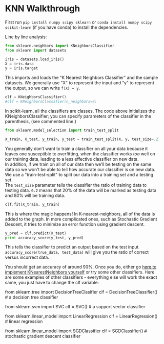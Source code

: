 # KNN Walkthrough

First run `pip install numpy scipy sklearn` or `conda install numpy scipy scikit-learn` (if you have conda) to install the dependencies.

Line by line analysis:
```python
from sklearn.neighbors import KNeighborsClassifier
from sklearn import datasets

iris = datasets.load_iris()
X = iris.data
y = iris.target
```
This imports and loads the "K Nearest Neighbors Classifier" and the sample datasets. We generally use "X" to represent the input and "y" to represent the output, so we can write `f(X) = y`.

```python
clf = KNeighborsClassifier()
#clf = KNeighborsClassifier(n_neighbors=4)
```
In scikit-learn, all the classifiers are classes. The code above initializes the KNeighborsClassifier; you can specify parameters of the classifier in the parenthesis, (see commented line.)

```python
from sklearn.model_selection import train_test_split

X_train, X_test, y_train, y_test = train_test_split(X, y, test_size=.2)
```
You generally don't want to train a classifier on all your data because it leaves one susceptible to overfitting, when the classifier works *too* well on our training data, leading to a less effective classifier on new data.   
In addition, if we train on all of our data then we'll be testing on the same data so we won't be able to tell how accurate our classifier is on new data. We use a "train-test-split" to split our data into a training set and a testing set.   
The `test_size` parameter tells the classifier the ratio of training data to testing data. `0.2` means that 20% of the data will be marked as testing data and 80% will be training data.

```python
clf.fit(X_train, y_train)
```
This is where the magic happens! In K-nearest-neighbors, all of the data is added to the graph. In more complicated ones, such as Stochastic Gradient Descent, it tries to minimize an error function using gradient descent.

```python
y_pred = clf.predict(X_test)
print accuracy_score(y_test, y_pred)
```
This tells the classifier to predict an output based on the test input. `accuracy_score(true_data, test_data)` will give you the ratio of correct versus incorrect data.

You should get an accuracy of around 90%. Once you do, either go [here to implement KNearestNeighbors yourself](https://kevin-fang.github.io/ml-tutorials/ScrappyKNN/) or try some other classifiers. Here are some examples of other classifiers - everything else will work the exact same, you just have to change the clf variable:

from sklearn.tree import DecisionTreeClasifier
clf = DecisionTreeClassifier() # a decision tree classifier

from sklearn.svm import SVC
clf = SVC() # a support vector classifier

from sklearn.linear_model import LinearRegression
clf = LinearRegression() # linear regression

from sklearn.linear_model import SGDClassifier
clf = SGDClassifier() # stochastic gradient descent classifier

